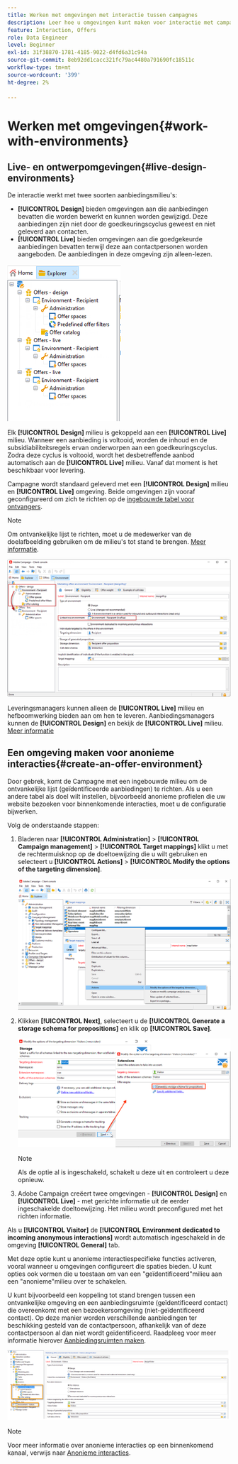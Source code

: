 ```yaml
---
title: Werken met omgevingen met interactie tussen campagnes
description: Leer hoe u omgevingen kunt maken voor interactie met campagnes
feature: Interaction, Offers
role: Data Engineer
level: Beginner
exl-id: 31f38870-1781-4185-9022-d4fd6a31c94a
source-git-commit: 8eb92dd1cacc321fc79ac4480a791690fc18511c
workflow-type: tm+mt
source-wordcount: '399'
ht-degree: 2%

---
```


# Werken met omgevingen{#work-with-environments}

## Live- en ontwerpomgevingen{#live-design-environments}

De interactie werkt met twee soorten aanbiedingsmilieu&#39;s:

* **[!UICONTROL Design]** bieden omgevingen aan die aanbiedingen bevatten die worden bewerkt en kunnen worden gewijzigd. Deze aanbiedingen zijn niet door de goedkeuringscyclus geweest en niet geleverd aan contacten.
* **[!UICONTROL Live]** bieden omgevingen aan die goedgekeurde aanbiedingen bevatten terwijl deze aan contactpersonen worden aangeboden. De aanbiedingen in deze omgeving zijn alleen-lezen.

![](assets/offer_environments_overview_001.png)

Elk **[!UICONTROL Design]** milieu is gekoppeld aan een **[!UICONTROL Live]** milieu. Wanneer een aanbieding is voltooid, worden de inhoud en de subsidiabiliteitsregels ervan onderworpen aan een goedkeuringscyclus. Zodra deze cyclus is voltooid, wordt het desbetreffende aanbod automatisch aan de **[!UICONTROL Live]** milieu. Vanaf dat moment is het beschikbaar voor levering.

Campagne wordt standaard geleverd met een **[!UICONTROL Design]** milieu en **[!UICONTROL Live]** omgeving. Beide omgevingen zijn vooraf geconfigureerd om zich te richten op de [ingebouwde tabel voor ontvangers](../dev/datamodel.md#ootb-profiles).

>[!NOTE]
>
>Om ontvankelijke lijst te richten, moet u de medewerker van de doelafbeelding gebruiken om de milieu&#39;s tot stand te brengen. [Meer informatie](#creating-an-offer-environment).

![](assets/offer_environments_overview_002.png)

Leveringsmanagers kunnen alleen de **[!UICONTROL Live]** milieu en hefboomwerking bieden aan om hen te leveren. Aanbiedingsmanagers kunnen de **[!UICONTROL Design]** en bekijk de **[!UICONTROL Live]** milieu. [Meer informatie](interaction-operators.md)

## Een omgeving maken voor anonieme interacties{#create-an-offer-environment}

Door gebrek, komt de Campagne met een ingebouwde milieu om de ontvankelijke lijst (geïdentificeerde aanbiedingen) te richten. Als u een andere tabel als doel wilt instellen, bijvoorbeeld anonieme profielen die uw website bezoeken voor binnenkomende interacties, moet u de configuratie bijwerken.

Volg de onderstaande stappen:

1. Bladeren naar **[!UICONTROL Administration]** > **[!UICONTROL Campaign management]** > **[!UICONTROL Target mappings]** klikt u met de rechtermuisknop op de doeltoewijzing die u wilt gebruiken en selecteert u **[!UICONTROL Actions]** > **[!UICONTROL Modify the options of the targeting dimension]**.

   ![](assets/offer_env_anonymous_001.png)

1. Klikken **[!UICONTROL Next]**, selecteert u de **[!UICONTROL Generate a storage schema for propositions]** en klik op **[!UICONTROL Save]**.

   ![](assets/offer_env_anonymous_002.png)

   >[!NOTE]
   >
   >Als de optie al is ingeschakeld, schakelt u deze uit en controleert u deze opnieuw.

1. Adobe Campaign creëert twee omgevingen - **[!UICONTROL Design]** en **[!UICONTROL Live]** - met gerichte informatie uit de eerder ingeschakelde doeltoewijzing. Het milieu wordt preconfigured met het richten informatie.

Als u **[!UICONTROL Visitor]** de **[!UICONTROL Environment dedicated to incoming anonymous interactions]** wordt automatisch ingeschakeld in de omgeving **[!UICONTROL General]** tab.

Met deze optie kunt u anonieme interactiespecifieke functies activeren, vooral wanneer u omgevingen configureert die spaties bieden. U kunt opties ook vormen die u toestaan om van een &quot;geïdentificeerd&quot;milieu aan een &quot;anonieme&quot;milieu over te schakelen.

U kunt bijvoorbeeld een koppeling tot stand brengen tussen een ontvankelijke omgeving en een aanbiedingsruimte (geïdentificeerd contact) die overeenkomt met een bezoekersomgeving (niet-geïdentificeerd contact). Op deze manier worden verschillende aanbiedingen ter beschikking gesteld van de contactpersoon, afhankelijk van of deze contactpersoon al dan niet wordt geïdentificeerd. Raadpleeg voor meer informatie hierover [Aanbiedingsruimten maken](interaction-offer-spaces.md).

![](assets/offer_env_anonymous_003.png)

>[!NOTE]
>
>Voor meer informatie over anonieme interacties op een binnenkomend kanaal, verwijs naar [Anonieme interacties](anonymous-interactions.md).
